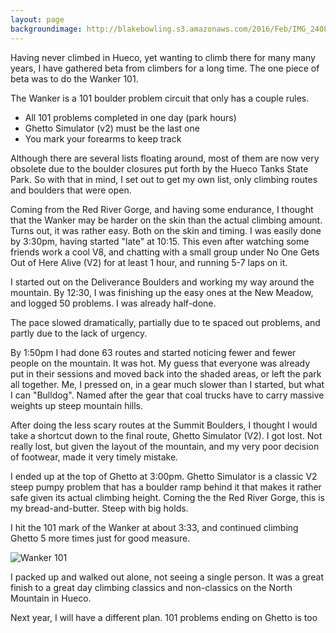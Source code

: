 ```yaml
---
layout: page
backgroundimage: http://blakebowling.s3.amazonaws.com/2016/Feb/IMG_2408s-1456693216127.jpg
---
```




Having never climbed in Hueco, yet wanting to climb there for many many years, I have gathered beta from climbers for a long time. The one piece of beta was to do the Wanker 101.

The Wanker is a 101 boulder problem circuit that only has a couple rules.

* All 101 problems completed in one day (park hours)
* Ghetto Simulator (v2) must be the last one
* You mark your forearms to keep track

Although there are several lists floating around, most of them are now very obsolete due to the boulder closures put forth by the Hueco Tanks State Park. So with that in mind, I set out to get my own list, only climbing routes and boulders that were open.

Coming from the Red River Gorge, and having some endurance, I thought that the Wanker may be harder on the skin than the actual climbing amount.  Turns out, it was rather easy. Both on the skin and timing.  I was easily done by 3:30pm, having started "late" at 10:15.  This even after watching some friends work a cool V8, and chatting with a small group under No One Gets Out of Here Alive (V2) for at least 1 hour, and running 5-7 laps on it.

I started out on the Deliverance Boulders and working my way around the mountain. By 12:30, I was finishing up the easy ones at the New Meadow, and logged 50 problems.  I was already half-done.

The pace slowed dramatically, partially due to te spaced out problems, and partly due to the lack of urgency.

By 1:50pm I had done 63 routes and started noticing fewer and fewer people on the mountain. It was hot. My guess that everyone was already put in their sessions and moved back into the shaded areas, or left the park all together.  Me, I pressed on, in a gear much slower than I started, but what I can "Bulldog". Named after the gear that coal trucks have to carry massive weights up steep mountain hills.


After doing the less scary routes at the Summit Boulders, I thought I would take a shortcut down to the final route, Ghetto Simulator (V2). I got lost. Not really lost, but given the layout of the mountain, and my very poor decision of footwear, made it very timely mistake.

I ended up at the top of Ghetto at 3:00pm.  Ghetto Simulator is a classic V2 steep pumpy problem that has a boulder ramp behind it that makes it rather safe given its actual climbing height. Coming the the Red River Gorge, this is my bread-and-butter. Steep with big holds.

I hit the 101 mark of the Wanker at about 3:33, and continued climbing Ghetto 5 more times just for good measure.

<div class="row">
  <div class="col-md-6 col-md-offset-3">
    <img src="http://blakebowling.s3.amazonaws.com/2016/Feb/IMG_2408s-1456693216127.jpg" alt="Wanker 101">
  </div>
</div>

I packed up and walked out alone, not seeing a single person. It was a great finish to a great day climbing classics and non-classics on the North Mountain in Hueco.

Next year, I will have a different plan. 101 problems ending on Ghetto is too






